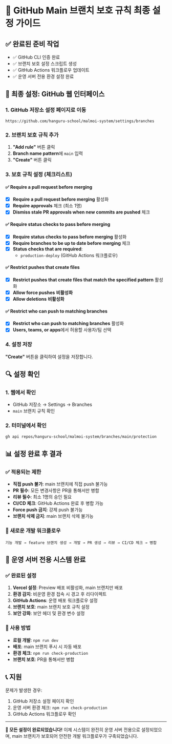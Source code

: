 # 🎯 GitHub Main 브랜치 보호 규칙 최종 설정 가이드

## ✅ 완료된 준비 작업

- ✅ GitHub CLI 인증 완료
- ✅ 브랜치 보호 설정 스크립트 생성
- ✅ GitHub Actions 워크플로우 업데이트
- ✅ 운영 서버 전용 환경 설정 완료

## 🚀 최종 설정: GitHub 웹 인터페이스

### 1. GitHub 저장소 설정 페이지로 이동

```
https://github.com/hanguru-school/malmoi-system/settings/branches
```

### 2. 브랜치 보호 규칙 추가

1. **"Add rule"** 버튼 클릭
2. **Branch name pattern**에 `main` 입력
3. **"Create"** 버튼 클릭

### 3. 보호 규칙 설정 (체크리스트)

#### ✅ Require a pull request before merging

- [x] **Require a pull request before merging** 활성화
- [x] **Require approvals** 체크 (최소 1명)
- [x] **Dismiss stale PR approvals when new commits are pushed** 체크

#### ✅ Require status checks to pass before merging

- [x] **Require status checks to pass before merging** 활성화
- [x] **Require branches to be up to date before merging** 체크
- [x] **Status checks that are required**:
  - `production-deploy` (GitHub Actions 워크플로우)

#### ✅ Restrict pushes that create files

- [x] **Restrict pushes that create files that match the specified pattern** 활성화
- [x] **Allow force pushes** **비활성화**
- [x] **Allow deletions** **비활성화**

#### ✅ Restrict who can push to matching branches

- [x] **Restrict who can push to matching branches** 활성화
- [x] **Users, teams, or apps**에서 허용할 사용자/팀 선택

### 4. 설정 저장

**"Create"** 버튼을 클릭하여 설정을 저장합니다.

## 🔍 설정 확인

### 1. 웹에서 확인

- GitHub 저장소 → Settings → Branches
- `main` 브랜치 규칙 확인

### 2. 터미널에서 확인

```bash
gh api repos/hanguru-school/malmoi-system/branches/main/protection
```

## 📊 설정 완료 후 결과

### ✅ 적용되는 제한

- **직접 push 불가**: main 브랜치에 직접 push 불가능
- **PR 필수**: 모든 변경사항은 PR을 통해서만 병합
- **리뷰 필수**: 최소 1명의 승인 필요
- **CI/CD 체크**: GitHub Actions 완료 후 병합 가능
- **Force push 금지**: 강제 push 불가능
- **브랜치 삭제 금지**: main 브랜치 삭제 불가능

### 🔄 새로운 개발 워크플로우

```
기능 개발 → feature 브랜치 생성 → 개발 → PR 생성 → 리뷰 → CI/CD 체크 → 병합
```

## 🎯 운영 서버 전용 시스템 완료

### ✅ 완료된 설정

1. **Vercel 설정**: Preview 배포 비활성화, main 브랜치만 배포
2. **환경 감지**: 비운영 환경 접속 시 경고 후 리다이렉트
3. **GitHub Actions**: 운영 배포 워크플로우 설정
4. **브랜치 보호**: main 브랜치 보호 규칙 설정
5. **보안 강화**: 보안 헤더 및 환경 변수 설정

### 🚀 사용 방법

- **로컬 개발**: `npm run dev`
- **배포**: main 브랜치 푸시 시 자동 배포
- **환경 체크**: `npm run check-production`
- **브랜치 보호**: PR을 통해서만 병합

## 📞 지원

문제가 발생한 경우:

1. GitHub 저장소 설정 페이지 확인
2. 운영 서버 환경 체크: `npm run check-production`
3. GitHub Actions 워크플로우 확인

---

**🎉 모든 설정이 완료되었습니다!**
이제 시스템이 완전히 운영 서버 전용으로 설정되었으며, main 브랜치가 보호되어 안전한 개발 워크플로우가 구축되었습니다.
